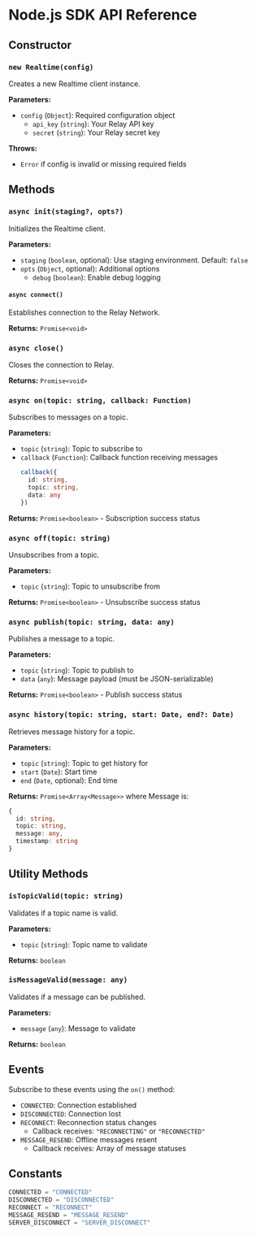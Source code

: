 # Node.js SDK API Reference

## Constructor

### `new Realtime(config)`

Creates a new Realtime client instance.

**Parameters:**
- `config` (`Object`): Required configuration object
  - `api_key` (`string`): Your Relay API key
  - `secret` (`string`): Your Relay secret key

**Throws:**
- `Error` if config is invalid or missing required fields

## Methods

### `async init(staging?, opts?)`

Initializes the Realtime client.

**Parameters:**
- `staging` (`boolean`, optional): Use staging environment. Default: `false`
- `opts` (`Object`, optional): Additional options
  - `debug` (`boolean`): Enable debug logging

#### `async connect()`

Establishes connection to the Relay Network.

**Returns:** `Promise<void>`

### `async close()`

Closes the connection to Relay.

**Returns:** `Promise<void>`

### `async on(topic: string, callback: Function)`

Subscribes to messages on a topic.

**Parameters:**
- `topic` (`string`): Topic to subscribe to
- `callback` (`Function`): Callback function receiving messages
  ```typescript
  callback({
    id: string,
    topic: string, 
    data: any
  })
  ```

**Returns:** `Promise<boolean>` - Subscription success status

### `async off(topic: string)`

Unsubscribes from a topic.

**Parameters:**
- `topic` (`string`): Topic to unsubscribe from

**Returns:** `Promise<boolean>` - Unsubscribe success status

### `async publish(topic: string, data: any)`

Publishes a message to a topic.

**Parameters:**
- `topic` (`string`): Topic to publish to
- `data` (`any`): Message payload (must be JSON-serializable)

**Returns:** `Promise<boolean>` - Publish success status

### `async history(topic: string, start: Date, end?: Date)`

Retrieves message history for a topic.

**Parameters:**
- `topic` (`string`): Topic to get history for
- `start` (`Date`): Start time 
- `end` (`Date`, optional): End time

**Returns:** `Promise<Array<Message>>` where Message is:
```typescript
{
  id: string,
  topic: string,
  message: any,
  timestamp: string
}
```

## Utility Methods

### `isTopicValid(topic: string)`

Validates if a topic name is valid.

**Parameters:**
- `topic` (`string`): Topic name to validate

**Returns:** `boolean`

### `isMessageValid(message: any)` 

Validates if a message can be published.

**Parameters:**
- `message` (`any`): Message to validate

**Returns:** `boolean`

## Events

Subscribe to these events using the `on()` method:

- `CONNECTED`: Connection established
- `DISCONNECTED`: Connection lost
- `RECONNECT`: Reconnection status changes
  - Callback receives: `"RECONNECTING"` or `"RECONNECTED"`
- `MESSAGE_RESEND`: Offline messages resent
  - Callback receives: Array of message statuses

## Constants

```javascript
CONNECTED = "CONNECTED"
DISCONNECTED = "DISCONNECTED" 
RECONNECT = "RECONNECT"
MESSAGE_RESEND = "MESSAGE_RESEND"
SERVER_DISCONNECT = "SERVER_DISCONNECT"
```